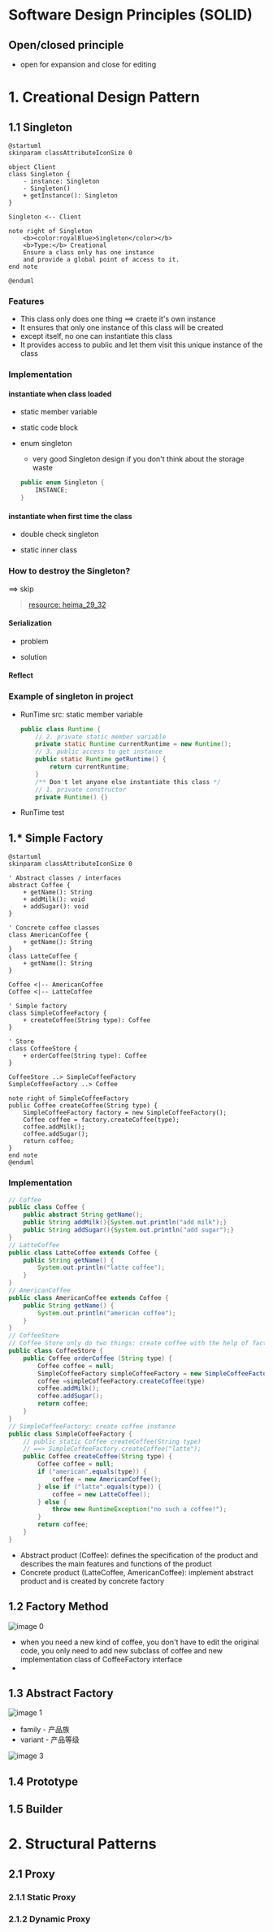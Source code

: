 # Software Design Principles (SOLID)

## Open/closed principle

- open for expansion and close for editing


# 1. Creational Design Pattern

## 1.1 Singleton

```plantuml
@startuml
skinparam classAttributeIconSize 0

object Client
class Singleton {
    - instance: Singleton
    - Singleton()
    + getInstance(): Singleton
}

Singleton <-- Client

note right of Singleton
    <b><color:royalBlue>Singleton</color></b>
    <b>Type:</b> Creational
    Ensure a class only has one instance
    and provide a global point of access to it.
end note

@enduml
```

### Features

- This class only does one thing ==> craete it's own instance
- It ensures that only one instance of this class will be created
- except itself, no one can instantiate this class
- It provides access to public and let them visit this unique instance of the class

### Implementation

#### instantiate when class loaded

- static member variable

- static code block

- enum singleton
    - very good Singleton design if you don't think about the storage waste
    ```java
    public enum Singleton {
        INSTANCE;
    }
    ```

#### instantiate when first time the class

- double check singleton

- static inner class

### How to destroy the Singleton?

==> skip

> [resource: heima_29_32](https://www.bilibili.com/video/BV1Np4y1z7BU?spm_id_from=333.788.player.switch&vd_source=5700f6f960dc64a5c17cbedf10fb3a37&p=29)

#### Serialization

- problem


- solution


#### Reflect

### Example of singleton in project

- RunTime src: static member variable
    ```java
    public class Runtime {
        // 2. private static member variable
        private static Runtime currentRuntime = new Runtime();
        // 3. public access to get instance
        public static Runtime getRuntime() {
            return currentRuntime;
        }
        /** Don't let anyone else instantiate this class */
        // 1. private constructor
        private Runtime() {}
    ```
- RunTime test

## 1.* Simple Factory

```plantuml
@startuml
skinparam classAttributeIconSize 0

' Abstract classes / interfaces
abstract Coffee {
    + getName(): String
    + addMilk(): void
    + addSugar(): void
}

' Concrete coffee classes
class AmericanCoffee {
    + getName(): String
}
class LatteCoffee {
    + getName(): String
}

Coffee <|-- AmericanCoffee
Coffee <|-- LatteCoffee

' Simple factory
class SimpleCoffeeFactory {
    + createCoffee(String type): Coffee
}

' Store
class CoffeeStore {
    + orderCoffee(String type): Coffee
}

CoffeeStore ..> SimpleCoffeeFactory
SimpleCoffeeFactory ..> Coffee

note right of SimpleCoffeeFactory
public Coffee createCoffee(String type) {
    SimpleCoffeeFactory factory = new SimpleCoffeeFactory();
    Coffee coffee = factory.createCoffee(type);
    coffee.addMilk();
    coffee.addSugar();
    return coffee;
}
end note
@enduml
```

### Implementation

```java
// Coffee
public class Coffee {
    public abstract String getName();
    public String addMilk(){System.out.println("add milk");}
    public String addSugar(){System.out.println("add sugar");}
}
// LatteCoffee
public class LatteCoffee extends Coffee {
    public String getName() {
        System.out.println("latte coffee");
    }
}
// AmericanCoffee
public class AmericanCoffee extends Coffee {
    public String getName() {
        System.out.println("american coffee");
    }
}
// CoffeeStore
// Coffee Store only do two things: create coffee with the help of factory and add extra milk and sugar
public class CoffeeStore {
    public Coffee orderCoffee (String type) {
        Coffee coffee = null;
        SimpleCoffeeFactory simpleCoffeeFactory = new SimpleCoffeeFactory();
        coffee =simpleCoffeeFactory.createCoffee(type)
        coffee.addMilk();
        coffee.addSugar();
        return coffee;
    }
}
// SimpleCoffeeFactory: create coffee instance
public class SimpleCoffeeFactory {
    // public static Coffee createCoffee(String type)
    // ==> SimpleCoffeeFactory.createCoffee("latte");
    public Coffee createCoffee(String type) {
        Coffee coffee = null;
        if ("american".equals(type)) {
            coffee = new AmericanCoffee();
        } else if ("latte".equals(type)) {
            coffee = new LatteCoffee();
        } else {
            throw new RuntimeException("no such a coffee!");
        }
        return coffee;
    }
}
```
- Abstract product (Coffee): defines the specification of the product and describes the main features and functions of the product
- Concrete product (LatteCoffee, AmericanCoffee): implement abstract product and is created by concrete factory

## 1.2 Factory Method

![image 0](./assets/win-java-design-pattern.assets/factorymethod-202506-16.png)  

- when you need a new kind of coffee, you don't have to edit the original code, you only need to add new subclass of coffee and new implementation class of CoffeeFactory interface
- 

## 1.3 Abstract Factory

![image 1](./assets/win-java-design-pattern.assets/productfamilyvariant-202506-08.png)  

- family - 产品族
- variant - 产品等级

![image 3](./assets/win-java-design-pattern.assets/abstractfactory1-202506-30.png)  

## 1.4 Prototype

## 1.5 Builder

# 2. Structural Patterns

## 2.1 Proxy

### 2.1.1 Static Proxy

### 2.1.2 Dynamic Proxy
